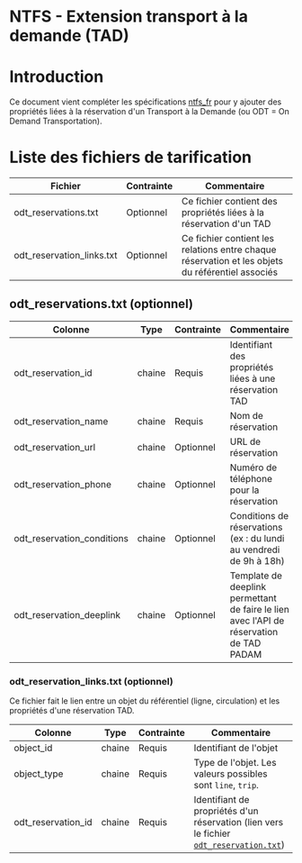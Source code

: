 NTFS - Extension transport à la demande (TAD)
=============================================

# Introduction

Ce document vient compléter les spécifications [ntfs_fr](../ntfs_fr.md) pour y ajouter des propriétés liées à la réservation d'un Transport à la Demande (ou ODT = On Demand Transportation).

# Liste des fichiers de tarification

| Fichier                   | Contrainte | Commentaire                                                                                      |
| ------------------------- | ---------- | ------------------------------------------------------------------------------------------------ |
| odt_reservations.txt      | Optionnel  | Ce fichier contient des propriétés liées à la réservation d'un TAD                               |
| odt_reservation_links.txt | Optionnel  | Ce fichier contient les relations entre chaque réservation et les objets du référentiel associés |

## odt_reservations.txt (optionnel)

| Colonne                    | Type   | Contrainte | Commentaire                                                                             |
| -------------------------- | ------ | ---------- | --------------------------------------------------------------------------------------- |
| odt_reservation_id         | chaine | Requis     | Identifiant des propriétés liées à une réservation TAD                                  |
| odt_reservation_name       | chaine | Requis     | Nom de réservation                                                                      |
| odt_reservation_url        | chaine | Optionnel  | URL de réservation                                                                      |
| odt_reservation_phone      | chaine | Optionnel  | Numéro de téléphone pour la réservation                                                 |
| odt_reservation_conditions | chaine | Optionnel  | Conditions de réservations (ex : du lundi au vendredi de 9h à 18h)                      |
| odt_reservation_deeplink   | chaine | Optionnel  | Template de deeplink permettant de faire le lien avec l'API de réservation de TAD PADAM |

### odt_reservation_links.txt (optionnel)

Ce fichier fait le lien entre un objet du référentiel (ligne, circulation) et les propriétés d'une réservation TAD.

| Colonne            | Type   | Contrainte | Commentaire                                                                                                               |
| ------------------ | ------ | ---------- | ------------------------------------------------------------------------------------------------------------------------- |
| object_id          | chaine | Requis     | Identifiant de l'objet                                                                                                    |
| object_type        | chaine | Requis     | Type de l'objet. Les valeurs possibles sont `line`, `trip`.                                                               |
| odt_reservation_id | chaine | Requis     | Identifiant de propriétés d'un réservation (lien vers le fichier [`odt_reservation.txt`](#odt_reservationstxt-optionnel)) |
